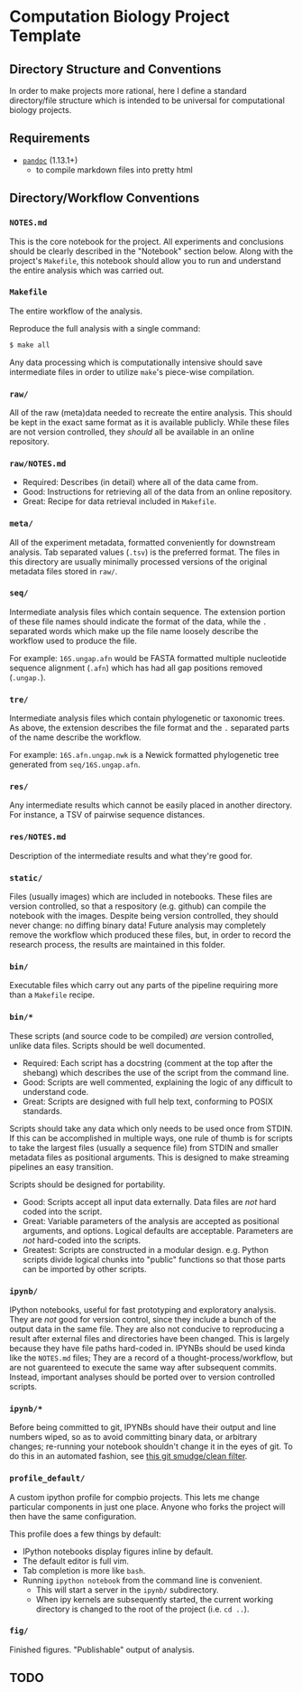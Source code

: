 # Computation Biology Project Template #
## Directory Structure and Conventions ##
In order to make projects more rational, here I define a standard
directory/file structure which is intended to be universal for computational
biology projects.

## Requirements ##
 -  [`pandoc`](http://johnmacfarlane.net/pandoc/) (1.13.1+)
    -  to compile markdown files into pretty html

## Directory/Workflow Conventions ##
### `NOTES.md` ###
This is the core notebook for the project.
All experiments and conclusions should be clearly described in the
"Notebook" section below.
Along with the project's `Makefile`, this notebook should allow you to
run and understand the entire analysis which was carried out.

### `Makefile` ###
The entire workflow of the analysis.

Reproduce the full analysis with a single command:

```bash
$ make all
```

Any data processing which is computationally intensive should save intermediate
files in order to utilize `make`'s piece-wise compilation.

### `raw/` ###
All of the raw (meta)data needed to recreate the entire analysis.
This should be kept in the exact same format as it is available publicly.
While these files are not version controlled, they _should_ all be available
in an online repository.

### `raw/NOTES.md` ###
 -  Required: Describes (in detail) where all of the data came from.
 -  Good: Instructions for retrieving all of the data from an online
    repository.
 -  Great: Recipe for data retrieval included in `Makefile`.

### `meta/` ###
All of the experiment metadata, formatted conveniently for downstream analysis.
Tab separated values (`.tsv`) is the preferred format.
The files in this directory are usually minimally processed versions of
the original metadata files stored in `raw/`.

### `seq/` ###
Intermediate analysis files which contain sequence.
The extension portion of these file names should indicate the format of the
data, while the `.` separated words which make up the file name loosely
describe the workflow used to produce the file.

For example: `16S.ungap.afn` would be FASTA formatted multiple nucleotide
sequence alignment (`.afn`) which has had all gap positions
removed (`.ungap.`).

### `tre/` ###
Intermediate analysis files which contain phylogenetic or taxonomic trees.
As above, the extension describes the file format and the `.` separated
parts of the name describe the workflow.

For example: `16S.afn.ungap.nwk` is a Newick formatted phylogenetic tree
generated from `seq/16S.ungap.afn`.

### `res/` ###
Any intermediate results which cannot be easily placed in another directory.
For instance, a TSV of pairwise sequence distances.

### `res/NOTES.md` ###
Description of the intermediate results and what they're good for.

### `static/` ###
Files (usually images) which are included in notebooks.
These files are version controlled, so that a respository (e.g. github)
can compile the notebook with the images.
Despite being version controlled, they should never change: no diffing binary
data!
Future analysis may completely remove the workflow which produced these files,
but, in order to record the research process, the results are maintained in
this folder.

### `bin/` ###
Executable files which carry out any parts of the pipeline requiring more
than a `Makefile` recipe.

### `bin/*` ###
These scripts (and source code to be compiled) _are_ version controlled,
unlike data files.
Scripts should be well documented.

 -  Required: Each script has a docstring (comment at the top after the
    shebang) which describes the use of the script from the command line.
 -  Good: Scripts are well commented, explaining the logic of any difficult
    to understand code.
 -  Great: Scripts are designed with full help text, conforming to POSIX
    standards.

Scripts should take any data which only needs to be used once from STDIN.
If this can be accomplished in multiple ways, one rule of thumb is for  scripts
to take the largest files (usually a sequence file) from STDIN and smaller
metadata files as positional arguments.
This is designed to make streaming pipelines an easy transition.

Scripts should be designed for portability.

 -  Good: Scripts accept all input data externally.
    Data files are _not_ hard coded into the script.
 -  Great: Variable parameters of the analysis are accepted as positional
    arguments, and options.
    Logical defaults are acceptable.
    Parameters are _not_ hard-coded into the scripts.
 -  Greatest: Scripts are constructed in a modular design.
    e.g. Python scripts divide logical chunks into "public" functions so that
    those parts can be imported by other scripts.

### `ipynb/` ###
IPython notebooks, useful for fast prototyping and exploratory analysis.
They are _not_ good for version control, since they include a bunch of the
output data in the same file.
They are also not conducive to reproducing a result after external files
and directories have been changed.
This is largely because they have file paths hard-coded in.
IPYNBs should be used kinda like the `NOTES.md` files;
They are a record of a thought-process/workflow, but are not guarenteed to
execute the same way after subsequent commits.
Instead, important analyses should be ported over to version controlled
scripts.

### `ipynb/*` ###
Before being committed to git, IPYNBs should have their output and line
numbers wiped, so as to avoid committing binary data, or arbitrary changes;
re-running your notebook shouldn't change it in the eyes of git.
To do this in an automated fashion, see
[this git smudge/clean filter](http://github.com/bsmith89/ipynb-outfilt).

### `profile_default/` ###
A custom ipython profile for compbio projects.
This lets me change particular components in just one place.
Anyone who forks the project will then have the same configuration.

This profile does a few things by default:
 -  IPython notebooks display figures inline by default.
 -  The default editor is full vim.
 -  Tab completion is more like `bash`.
 -  Running `ipython notebook` from the command line is convenient.
    -  This will start a server in the `ipynb/` subdirectory.
    -  When ipy kernels are subsequently started, the current working directory
       is changed to the root of the project (i.e. `cd ..`).

### `fig/` ###
Finished figures.
"Publishable" output of analysis.

## TODO ##
